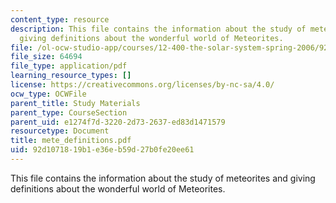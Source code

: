 ```yaml
---
content_type: resource
description: This file contains the information about the study of meteorites and
  giving definitions about the wonderful world of Meteorites.
file: /ol-ocw-studio-app/courses/12-400-the-solar-system-spring-2006/92d1071819b1e36eb59d27b0fe20ee61_mete_definitions.pdf
file_size: 64694
file_type: application/pdf
learning_resource_types: []
license: https://creativecommons.org/licenses/by-nc-sa/4.0/
ocw_type: OCWFile
parent_title: Study Materials
parent_type: CourseSection
parent_uid: e1274f7d-3220-2d73-2637-ed83d1471579
resourcetype: Document
title: mete_definitions.pdf
uid: 92d10718-19b1-e36e-b59d-27b0fe20ee61
---
```

This file contains the information about the study of meteorites and giving definitions about the wonderful world of Meteorites.